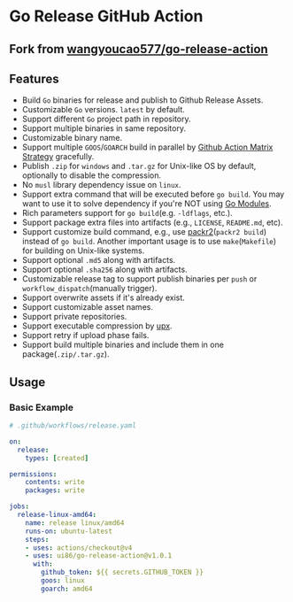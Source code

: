 # Go Release GitHub Action

## Fork from [wangyoucao577/go-release-action](https://github.com/wangyoucao577/go-release-action)

## Features
- Build `Go` binaries for release and publish to Github Release Assets.
- Customizable `Go` versions. `latest` by default.
- Support different `Go` project path in repository.
- Support multiple binaries in same repository.
- Customizable binary name.
- Support multiple `GOOS`/`GOARCH` build in parallel by [Github Action Matrix Strategy](https://help.github.com/en/actions/reference/workflow-syntax-for-github-actions#jobsjob_idstrategymatrix) gracefully.
- Publish `.zip` for `windows` and `.tar.gz` for Unix-like OS by default, optionally to disable the compression.
- No `musl` library dependency issue on `linux`.
- Support extra command that will be executed before `go build`. You may want to use it to solve dependency if you're NOT using [Go Modules](https://github.com/golang/go/wiki/Modules).
- Rich parameters support for `go build`(e.g. `-ldflags`, etc.).
- Support package extra files into artifacts (e.g., `LICENSE`, `README.md`, etc).
- Support customize build command, e.g., use [packr2](https://github.com/gobuffalo/packr/tree/master/v2)(`packr2 build`) instead of `go build`. Another important usage is to use `make`(`Makefile`) for building on Unix-like systems.
- Support optional `.md5` along with artifacts.
- Support optional `.sha256` along with artifacts.
- Customizable release tag to support publish binaries per `push` or `workflow_dispatch`(manually trigger).
- Support overwrite assets if it's already exist.
- Support customizable asset names.
- Support private repositories.
- Support executable compression by [upx](https://github.com/upx/upx).
- Support retry if upload phase fails.    
- Support build multiple binaries and include them in one package(`.zip/.tar.gz`).       

## Usage

### Basic Example

```yaml
# .github/workflows/release.yaml

on:
  release:
    types: [created]

permissions:
    contents: write
    packages: write

jobs:
  release-linux-amd64:
    name: release linux/amd64
    runs-on: ubuntu-latest
    steps:
    - uses: actions/checkout@v4
    - uses: ui86/go-release-action@v1.0.1
      with:
        github_token: ${{ secrets.GITHUB_TOKEN }}
        goos: linux
        goarch: amd64
```
